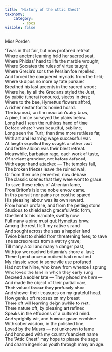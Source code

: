 ```yaml
---
title: 'History of the Attic Chest'
taxonomy:
    category:
        - docs
visible: false
---
```


<div class="author">Miss Porden</div>

’Twas in that fair, but now profaned retreat  
Where ancient learning held her sacred seat,  
Where Phidias’ hand to life the marble wrought;  
Where Socrates the rules of virtue taught;  
Where Grecia’s sons the Persian foe repelled,  
And forced the conquered myriads from the field;  
Where Œdipus no more by fate pursued  
Breathed his last accents in the sacred wood;  
Where he, by all the Grecians styled the Just,  
By public funeral honoured, sleeps in dust;  
Where to the bee, Hymettus flowers afford,  
A richer nectar for its honied hoard.  
The topmost, on the mountain’s airy brow,  
A pine, I once surveyed the plains below.  
Long had I seen the ruthless hand of time  
Deface whate’r was beautiful, sublime;  
Long seen the Turk; than time more ruthless far,  
With art and learning wage successful war.  
At length expelled they sought another seat  
And fertile Albion was their blest retreat.  
Meanwhile, barbarian rage, each work of taste,  
Of ancient grandeur, not before defaced,  
With eager hand attacked — The temples fall,  
The broken friezes leave the ruined wall,  
Or from their use perverted, now debase  
The classic scenes that they were wont to grace.  
To save these relics of Athenian fame,  
From Briton’s isle the noble envoy came.  
In this pursuit nor pains nor cost he spared  
His pleasing labour was its own reward.  
From hands profane, and from the pelting storm  
Studious to shield each graceful Attic form,  
Obedient to his mandate, swiftly now  
Full many a pine must quit Hymettus brow.  
Among the rest I left my native strand  
And sought across the seas a happier land  
Twice blest to shield from threatening foes; to save  
The sacred relics from a wat’ry grave;  
Till many a toil and many a danger past,  
With joy we reached britannia’s shore at last;  
There I perchance unnoticed had remained  
My classic wood to some vile use profaned  
Had not the Nine, who knew from whence I sprung  
Who loved the land in which they early sung  
Decreed a nobler fate — They placed me *here* —  
And made the object of their partial care,  
Their valued favour they profusely shed  
And shower their treasures on my grateful head.  
How genius oft reposes on my breast  
There oft will learning deign awhile to rest.  
There nature oft, by pleasing art refined  
Speaks in the effusions of a cultured mind.  
And sprightly wit, and humour grave combine  
With sober wisdom, in the polished line,  
Loved by the Muses — not unknown to fame  
And honoured with my country’s ancient name  
The “Attic Chest” may hope to please the sage  
And charm ingenious youth through many an age.